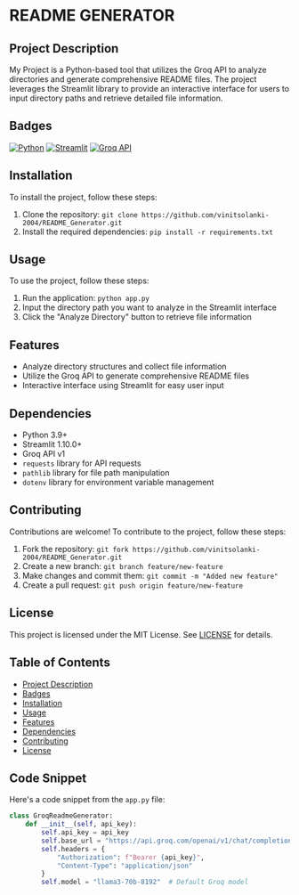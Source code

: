 **README GENERATOR**
================

**Project Description**
---------------------

My Project is a Python-based tool that utilizes the Groq API to analyze directories and generate comprehensive README files. The project leverages the Streamlit library to provide an interactive interface for users to input directory paths and retrieve detailed file information.

**Badges**
----------

[![Python](https://img.shields.io/badge/Python-3.9+-blue.svg)](https://www.python.org/)
[![Streamlit](https://img.shields.io/badge/Streamlit-1.10.0+-orange.svg)](https://streamlit.io/)
[![Groq API](https://img.shields.io/badge/Groq%20API-v1-green.svg)](https://api.groq.com/)

**Installation**
--------------

To install the project, follow these steps:

1. Clone the repository: `git clone https://github.com/vinitsolanki-2004/README_Generator.git`
2. Install the required dependencies: `pip install -r requirements.txt`

**Usage**
-----

To use the project, follow these steps:

1. Run the application: `python app.py`
2. Input the directory path you want to analyze in the Streamlit interface
3. Click the "Analyze Directory" button to retrieve file information

**Features**
---------

* Analyze directory structures and collect file information
* Utilize the Groq API to generate comprehensive README files
* Interactive interface using Streamlit for easy user input

**Dependencies**
------------

* Python 3.9+
* Streamlit 1.10.0+
* Groq API v1
* `requests` library for API requests
* `pathlib` library for file path manipulation
* `dotenv` library for environment variable management

**Contributing**
------------

Contributions are welcome! To contribute to the project, follow these steps:

1. Fork the repository: `git fork https://github.com/vinitsolanki-2004/README_Generator.git`
2. Create a new branch: `git branch feature/new-feature`
3. Make changes and commit them: `git commit -m "Added new feature"`
4. Create a pull request: `git push origin feature/new-feature`

**License**
-------

This project is licensed under the MIT License. See [LICENSE](LICENSE) for details.

**Table of Contents**
-------------------

* [Project Description](#project-description)
* [Badges](#badges)
* [Installation](#installation)
* [Usage](#usage)
* [Features](#features)
* [Dependencies](#dependencies)
* [Contributing](#contributing)
* [License](#license)

**Code Snippet**
----------------

Here's a code snippet from the `app.py` file:
```python
class GroqReadmeGenerator:
    def __init__(self, api_key):
        self.api_key = api_key
        self.base_url = "https://api.groq.com/openai/v1/chat/completions"
        self.headers = {
            "Authorization": f"Bearer {api_key}",
            "Content-Type": "application/json"
        }
        self.model = "llama3-70b-8192"  # Default Groq model
```
